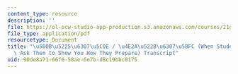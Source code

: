 ```yaml
---
content_type: resource
description: ''
file: https://ol-ocw-studio-app-production.s3.amazonaws.com/courses/21g-101-chinese-i-regular-fall-2014/90de8a7166f658ae6e7bd8c19bbc0175_MIT21G_101F14_Study_Time_Chinese.pdf
file_type: application/pdf
resourcetype: Document
title: "\u500B\u5225\u6307\u5C0E / \u4E2A\u522B\u6307\u5BFC (When Students Struggle,\
  \ Ask Them to Show You How They Prepare) Transcript"
uid: 90de8a71-66f6-58ae-6e7b-d8c19bbc0175
---
```

